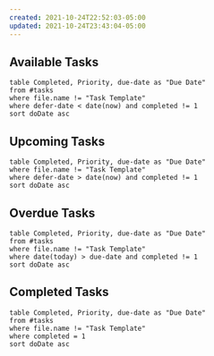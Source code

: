 ```yaml
---
created: 2021-10-24T22:52:03-05:00
updated: 2021-10-24T23:43:04-05:00
---
```

## Available Tasks

```dataview
table Completed, Priority, due-date as "Due Date"
from #tasks
where file.name != "Task Template"
where defer-date < date(now) and completed != 1
sort doDate asc
```

## Upcoming Tasks

```dataview
table Completed, Priority, due-date as "Due Date"
where file.name != "Task Template"
where defer-date > date(now) and completed != 1
sort doDate asc
```

## Overdue Tasks
```dataview
table Completed, Priority, due-date as "Due Date"
from #tasks
where file.name != "Task Template"
where date(today) > due-date and completed != 1
sort doDate asc
```

## Completed Tasks

```dataview
table Completed, Priority, due-date as "Due Date"
from #tasks
where file.name != "Task Template"
where completed = 1
sort doDate asc
```
